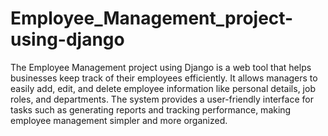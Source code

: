 # Employee_Management_project-using-django

The Employee Management project using Django is a web tool that helps businesses keep track of their employees efficiently. It allows managers to easily add, edit, and delete employee information like personal details, job roles, and departments. The system provides a user-friendly interface for tasks such as generating reports and tracking performance, making employee management simpler and more organized.
